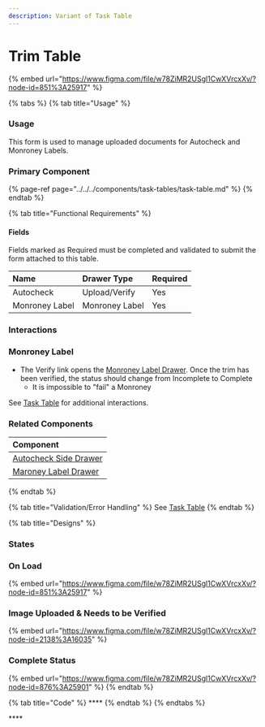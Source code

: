 ```yaml
---
description: Variant of Task Table
---
```


# Trim Table

{% embed url="https://www.figma.com/file/w78ZiMR2USgl1CwXVrcxXv/?node-id=851%3A25917" %}

{% tabs %}
{% tab title="Usage" %}
### Usage

This form is used to manage uploaded documents for Autocheck and Monroney Labels. 

### Primary Component

{% page-ref page="../../../components/task-tables/task-table.md" %}
{% endtab %}

{% tab title="Functional Requirements" %}
#### Fields

Fields marked as Required must be completed and validated to submit the form attached to this table.

| Name | Drawer Type |  Required |
| :--- | :--- | :--- |
| Autocheck | Upload/Verify | Yes |
| Monroney Label | Monroney Label | Yes |

### Interactions

### Monroney Label

* The Verify link opens the [Monroney Label Drawer](../../drawer-templates/drawer-trim.md). Once the trim has been verified, the status should change from Incomplete to Complete
  * It is impossible to "fail" a Monroney

See [Task Table](../../../components/task-tables/task-table.md) for additional interactions.

### Related Components

| Component |
| :--- |
| [Autocheck Side Drawer](../../../components/drawer/verification.md) |
| [Maroney Label Drawer](../../drawer-templates/drawer-trim.md) |
{% endtab %}

{% tab title="Validation/Error Handling" %}
See [Task Table](../../../components/task-tables/task-table.md)
{% endtab %}

{% tab title="Designs" %}
### **States**

### **On Load**

{% embed url="https://www.figma.com/file/w78ZiMR2USgl1CwXVrcxXv/?node-id=851%3A25917" %}

### **Image Uploaded & Needs to be Verified**

{% embed url="https://www.figma.com/file/w78ZiMR2USgl1CwXVrcxXv/?node-id=2138%3A16035" %}

### Complete Status

{% embed url="https://www.figma.com/file/w78ZiMR2USgl1CwXVrcxXv/?node-id=876%3A25901" %}
{% endtab %}

{% tab title="Code" %}
\*\*\*\*
{% endtab %}
{% endtabs %}





\*\*\*\*



